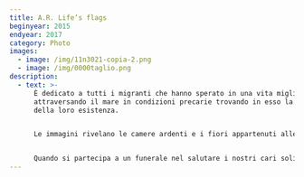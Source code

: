 ```yaml
---
title: A.R. Life’s flags
beginyear: 2015
endyear: 2017
category: Photo
images:
  - image: /img/11n3021-copia-2.png
  - image: /img/0000taglio.png
description:
  - text: >-
      È dedicato a tutti i migranti che hanno sperato in una vita migliore
      attraversando il mare in condizioni precarie trovando in esso la fine
      della loro esistenza.


      Le immagini rivelano le camere ardenti e i fiori appartenuti alle bare.


      Quando si partecipa a un funerale nel salutare i nostri cari solitamente si tiene fra le mani un fiore come ricordo, simbolo della vita.
---
```

